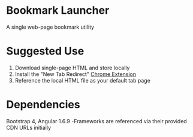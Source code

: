 # Bookmark Launcher
A single web-page bookmark utility

# Suggested Use
1. Download single-page HTML and store locally
2. Install the "New Tab Redirect" [Chrome Extension](https://chrome.google.com/webstore/detail/new-tab-redirect/icpgjfneehieebagbmdbhnlpiopdcmna)
3. Reference the local HTML file as your default tab page
  
# Dependencies
Bootstrap 4, Angular 1.6.9
-Frameworks are referenced via their provided CDN URLs initially

